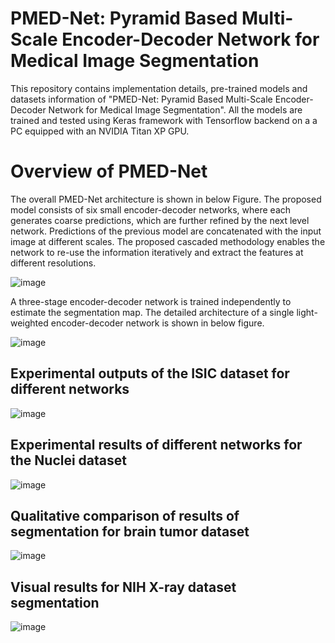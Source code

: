 # PMED-Net: Pyramid Based Multi-Scale Encoder-Decoder Network for Medical Image Segmentation
This repository contains implementation details, pre-trained models and datasets information  of "PMED-Net: Pyramid Based Multi-Scale Encoder-Decoder Network for Medical Image Segmentation".
All the models are trained and tested using Keras framework with Tensorflow backend on a a PC equipped with an NVIDIA Titan XP GPU.

# Overview of PMED-Net

The overall PMED-Net architecture is shown in below Figure. The proposed model consists of six small encoder-decoder networks, where each generates coarse predictions, which are further refined by the next level network.  Predictions of the previous model are concatenated with the input image at different scales. The proposed cascaded methodology enables the network to re-use the information iteratively and extract the features at different resolutions.

![image](https://user-images.githubusercontent.com/56618776/114500024-40092000-9c62-11eb-9927-7408917fa743.png)


A three-stage encoder-decoder network is trained independently to estimate the segmentation map. The detailed architecture of a single light-weighted encoder-decoder network is shown in below figure.

![image](https://user-images.githubusercontent.com/56618776/114500070-56af7700-9c62-11eb-8cb4-498b9f261c7b.png)


 ## Experimental outputs of the ISIC dataset for different networks
![image](https://user-images.githubusercontent.com/56618776/114500466-04228a80-9c63-11eb-9924-64aa2dd7de04.png)

##  Experimental results of different networks for the Nuclei dataset
![image](https://user-images.githubusercontent.com/56618776/114500580-43e97200-9c63-11eb-989c-6d94ddb7e756.png)
 ## Qualitative comparison of results of segmentation for brain tumor dataset
 ![image](https://user-images.githubusercontent.com/56618776/114500654-6e3b2f80-9c63-11eb-855d-dbd5809a0d0e.png)
## Visual results for NIH X-ray dataset segmentation
![image](https://user-images.githubusercontent.com/56618776/114500709-93c83900-9c63-11eb-9a5d-84f5c5e2cca1.png)
